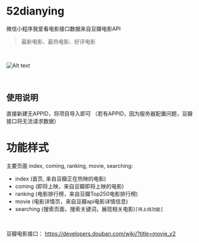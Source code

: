 # 52dianying
微信小程序我爱看电影接口数据来自豆瓣电影API

>最新电影、最热电影、好评电影

<br />

![Alt text](52kdy.gif)

<br />

## 使用说明
直接新建无APPID，将项目导入即可
（若有APPID，因为服务器配置问题，豆瓣接口将无法请求数据）

# 功能样式

主要页面 index, coming, ranking, movie, searching:
- index (首页, 来自豆瓣正在热映的电影)
- coming (即将上映，来自豆瓣即将上映的电影)
- ranking (电影排行榜，来自豆瓣Top250电影排行榜)
- movie (电影详情页，来自豆瓣api电影详情信息)
- searching (搜索页面，搜索关键词，展现相关电影)`[待上线功能]`

<br />

豆瓣电影接口： https://developers.douban.com/wiki/?title=movie_v2

